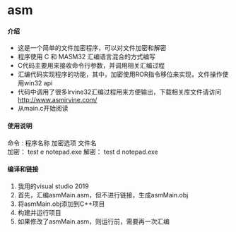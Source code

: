 # asm

#### 介绍


- 这是一个简单的文件加密程序，可以对文件加密和解密
- 程序使用 C 和 MASM32 汇编语言混合的方式编写
- C代码主要用来接收命令行参数，并调用相关汇编过程
- 汇编代码实现程序的功能，其中，加密使用ROR指令移位来实现，文件操作使用win32 api
- 代码中调用了很多Irvine32汇编过程用来方便输出，下载相关库文件请访问 http://www.asmirvine.com/
- 从main.c开始阅读




#### 使用说明

命令 : 程序名称  加密选项  文件名   
加密： test   e   notepad.exe
解密： test   d   notepad.exe

#### 编译和链接


1. 我用的visual studio 2019 
1. 首先，汇编asmMain.asm，但不进行链接，生成asmMain.obj
1. 将asmMain.obj添加到C++项目
1. 构建并运行项目
1. 如果修改了asmMain.asm，则运行前，需要再一次汇编



